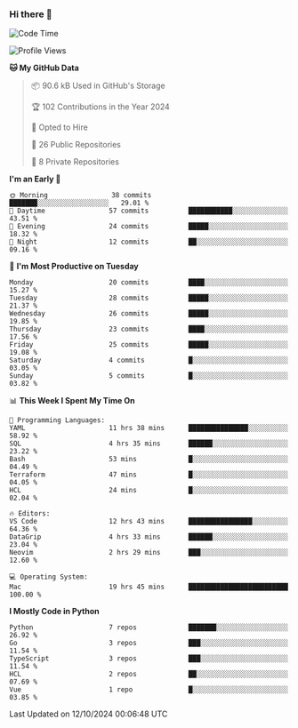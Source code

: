 ### Hi there 👋
<!--![visitors](https://visitor-badge.glitch.me/badge?page_id=d0zingcat)-->
<!--
**d0zingcat/d0zingcat** is a ✨ _special_ ✨ repository because its `README.md` (this file) appears on your GitHub profile.

Here are some ideas to get you started:

- 🔭 I’m currently working on ...
- 🌱 I’m currently learning ...
- 👯 I’m looking to collaborate on ...
- 🤔 I’m looking for help with ...
- 💬 Ask me about ...
- 📫 How to reach me: ...
- 😄 Pronouns: ...
- ⚡ Fun fact: ...
-->
<!--START_SECTION:waka-->
![Code Time](http://img.shields.io/badge/Code%20Time-3%2C836%20hrs%2034%20mins-blue)

![Profile Views](http://img.shields.io/badge/Profile%20Views-0-blue)

**🐱 My GitHub Data** 

> 📦 90.6 kB Used in GitHub's Storage 
 > 
> 🏆 102 Contributions in the Year 2024
 > 
> 💼 Opted to Hire
 > 
> 📜 26 Public Repositories 
 > 
> 🔑 8 Private Repositories 
 > 
**I'm an Early 🐤** 

```text
🌞 Morning                38 commits          ███████░░░░░░░░░░░░░░░░░░   29.01 % 
🌆 Daytime                57 commits          ███████████░░░░░░░░░░░░░░   43.51 % 
🌃 Evening                24 commits          █████░░░░░░░░░░░░░░░░░░░░   18.32 % 
🌙 Night                  12 commits          ██░░░░░░░░░░░░░░░░░░░░░░░   09.16 % 
```
📅 **I'm Most Productive on Tuesday** 

```text
Monday                   20 commits          ████░░░░░░░░░░░░░░░░░░░░░   15.27 % 
Tuesday                  28 commits          █████░░░░░░░░░░░░░░░░░░░░   21.37 % 
Wednesday                26 commits          █████░░░░░░░░░░░░░░░░░░░░   19.85 % 
Thursday                 23 commits          ████░░░░░░░░░░░░░░░░░░░░░   17.56 % 
Friday                   25 commits          █████░░░░░░░░░░░░░░░░░░░░   19.08 % 
Saturday                 4 commits           █░░░░░░░░░░░░░░░░░░░░░░░░   03.05 % 
Sunday                   5 commits           █░░░░░░░░░░░░░░░░░░░░░░░░   03.82 % 
```


📊 **This Week I Spent My Time On** 

```text
💬 Programming Languages: 
YAML                     11 hrs 38 mins      ███████████████░░░░░░░░░░   58.92 % 
SQL                      4 hrs 35 mins       ██████░░░░░░░░░░░░░░░░░░░   23.22 % 
Bash                     53 mins             █░░░░░░░░░░░░░░░░░░░░░░░░   04.49 % 
Terraform                47 mins             █░░░░░░░░░░░░░░░░░░░░░░░░   04.05 % 
HCL                      24 mins             █░░░░░░░░░░░░░░░░░░░░░░░░   02.04 % 

🔥 Editors: 
VS Code                  12 hrs 43 mins      ████████████████░░░░░░░░░   64.36 % 
DataGrip                 4 hrs 33 mins       ██████░░░░░░░░░░░░░░░░░░░   23.04 % 
Neovim                   2 hrs 29 mins       ███░░░░░░░░░░░░░░░░░░░░░░   12.60 % 

💻 Operating System: 
Mac                      19 hrs 45 mins      █████████████████████████   100.00 % 
```

**I Mostly Code in Python** 

```text
Python                   7 repos             ███████░░░░░░░░░░░░░░░░░░   26.92 % 
Go                       3 repos             ███░░░░░░░░░░░░░░░░░░░░░░   11.54 % 
TypeScript               3 repos             ███░░░░░░░░░░░░░░░░░░░░░░   11.54 % 
HCL                      2 repos             ██░░░░░░░░░░░░░░░░░░░░░░░   07.69 % 
Vue                      1 repo              █░░░░░░░░░░░░░░░░░░░░░░░░   03.85 % 
```




 Last Updated on 12/10/2024 00:06:48 UTC
<!--END_SECTION:waka-->

